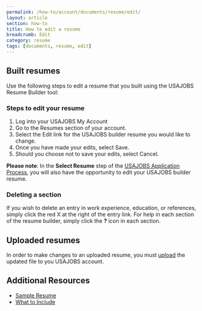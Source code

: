 ```yaml
---
permalink: /how-to/account/documents/resume/edit/
layout: article
section: how-to
title: How to edit a resume
breadcrumb: Edit
category: resume
tags: [documents, resume, edit]
---
```


## Built resumes

Use the following steps to edit a resume that you built using the USAJOBS Resume Builder tool:

### Steps to edit your resume

1.  Log into your USAJOBS My Account
2.  Go to the Resumes section of your account.
3.  Select the Edit link for the USAJOBS builder resume you would like to change.
4.  Once you have made your edits, select Save.
5.  Should you choose not to save your edits, select Cancel.

**Please note**: In the **Select Resume** step of the [USAJOBS Application Process](../../../../application/submit/), you will also have the opportunity to edit your USAJOBS builder resume.

### Deleting a section

If you wish to delete an entry in work experience, education, or references, simply click the red X at the right of the entry link. For help in each section of the resume builder, simply click the **?** icon in each section.

## Uploaded resumes

In order to make changes to an uploaded resume, you must [upload](../upload/) the updated file to you USAJOBS account.

## Additional Resources

* [Sample Resume](../sample.pdf)
* [What to Include](../../../../../faq/application/documents/resume/what-to-include/)

